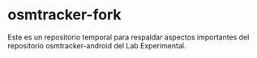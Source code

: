 # osmtracker-fork
Este es un repositorio temporal para respaldar aspectos importantes del repositorio osmtracker-android del Lab Experimental.

